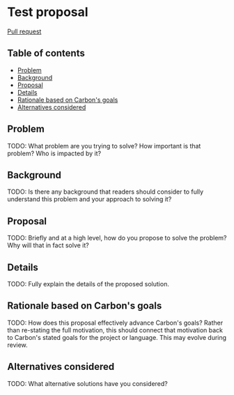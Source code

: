 # Test proposal

<!--
Part of the Carbon Language project, under the Apache License v2.0 with LLVM
Exceptions. See /LICENSE for license information.
SPDX-License-Identifier: Apache-2.0 WITH LLVM-exception
-->

[Pull request](https://github.com/carbon-language/carbon-lang/pull/467)

<!-- toc -->

## Table of contents

-   [Problem](#problem)
-   [Background](#background)
-   [Proposal](#proposal)
-   [Details](#details)
-   [Rationale based on Carbon's goals](#rationale-based-on-carbons-goals)
-   [Alternatives considered](#alternatives-considered)

<!-- tocstop -->

## Problem

TODO: What problem are you trying to solve? How important is that problem? Who
is impacted by it?

## Background

TODO: Is there any background that readers should consider to fully understand
this problem and your approach to solving it?

## Proposal

TODO: Briefly and at a high level, how do you propose to solve the problem? Why
will that in fact solve it?

## Details

TODO: Fully explain the details of the proposed solution.

## Rationale based on Carbon's goals

TODO: How does this proposal effectively advance Carbon's goals? Rather than
re-stating the full motivation, this should connect that motivation back to
Carbon's stated goals for the project or language. This may evolve during
review.

## Alternatives considered

TODO: What alternative solutions have you considered?
